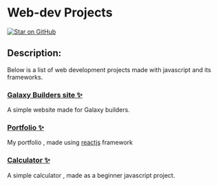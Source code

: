 # Web-dev Projects
[![Star on GitHub](https://img.shields.io/github/stars/Shaikhanas2110/Anas-Shaikh-CodSoft.svg?style=social)](https://github.com/Shaikhanas2110/Anas-Shaikh-CodSoft/stargazers)
## Description:
Below is a list of web development projects made with javascript and its frameworks.
### [Galaxy Builders site ✨ ](https://github.com/Shaikhanas2110/Anas-Shaikh-CodSoft/tree/master/Task%201)
A simple website made for Galaxy builders.
### [Portfolio ✨ ](https://github.com/Shaikhanas2110/Anas-Shaikh-CodSoft/tree/master/Task%202)
My portfolio , made using [reactjs](react.dev) framework
### [Calculator ✨ ](https://github.com/Shaikhanas2110/Anas-Shaikh-CodSoft/tree/master/Task%203)
A simple calculator , made as a beginner javascript project.
